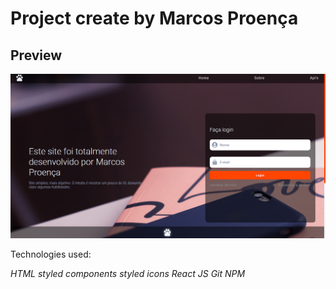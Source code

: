 # Project create by Marcos Proença

## Preview

![alt](./img/layout.png)

Technologies used:

_HTML_
_styled components_
_styled icons_
_React JS_
_Git_
_NPM_
